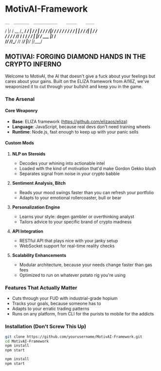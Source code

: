 # MotivAI-Framework

    __  _______  ___________    _____    ____
   /  |/  / __ \/_  __/  _/ |  / /   |  /  _/
  / /|_/ / / / / / /  / / | | / / /| |  / /  
 / /  / / /_/ / / / _/ /  | |/ / ___ |_/ /   
/_/  /_/\____/ /_/ /___/  |___/_/  |_/___/   

## MOTIVAI: FORGING DIAMOND HANDS IN THE CRYPTO INFERNO

Welcome to MotivAI, the AI that doesn't give a fuck about your feelings but cares about your gains. Built on the ELIZA framework from AI16Z, we've weaponized it to cut through your bullshit and keep you in the game.

### The Arsenal

#### Core Weaponry
- **Base**: ELIZA framework (https://github.com/elizaos/eliza)
- **Language**: JavaScript, because real devs don't need training wheels
- **Runtime**: Node.js, fast enough to keep up with your panic sells

#### Custom Mods
1. **NLP on Steroids**
   - Decodes your whining into actionable intel
   - Loaded with the kind of motivation that'd make Gordon Gekko blush
   - Separates signal from noise in your crypto babble

2. **Sentiment Analysis, Bitch**
   - Reads your mood swings faster than you can refresh your portfolio
   - Adapts to your emotional rollercoaster, bull or bear

3. **Personalization Engine**
   - Learns your style: degen gambler or overthinking analyst
   - Tailors advice to your specific brand of crypto madness

4. **API Integration**
   - RESTful API that plays nice with your janky setup
   - WebSocket support for real-time reality checks

5. **Scalability Enhancements**
   - Modular architecture, because your needs change faster than gas fees
   - Optimized to run on whatever potato rig you're using

### Features That Actually Matter
- Cuts through your FUD with industrial-grade hopium
- Tracks your goals, because someone has to
- Adapts to your erratic trading patterns
- Runs on any platform, from CLI for the purists to mobile for the addicts

### Installation (Don't Screw This Up)
```bash
git clone https://github.com/yourusername/MotivAI-Framework.git
cd MotivAI-Framework
npm install
npm start

npm install
npm start
